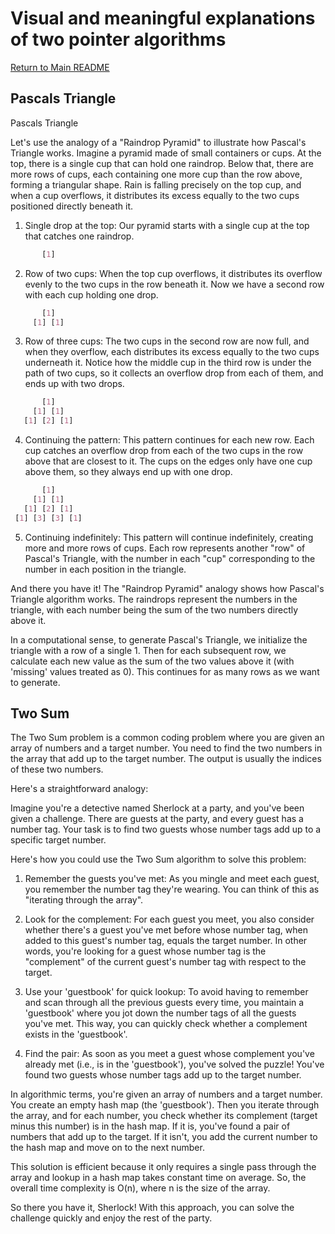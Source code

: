 # Visual and meaningful explanations of two pointer algorithms

[Return to Main README](../../../README.md)

## Pascals Triangle

Pascals Triangle

Let's use the analogy of a "Raindrop Pyramid" to illustrate how Pascal's Triangle works.
Imagine a pyramid made of small containers or cups. At the top, there is a single cup that can hold one raindrop. Below that, there are more rows of cups, each containing one more cup than the row above, forming a triangular shape. Rain is falling precisely on the top cup, and when a cup overflows, it distributes its excess equally to the two cups positioned directly beneath it.

1. Single drop at the top: Our pyramid starts with a single cup at the top that catches one raindrop.

  ```css
         [1]
  ```

2. Row of two cups: When the top cup overflows, it distributes its overflow evenly to the two cups in the row beneath it. Now we have a second row with each cup holding one drop.

  ```css
         [1]
       [1] [1]
  ```

3. Row of three cups: The two cups in the second row are now full, and when they overflow, each distributes its excess equally to the two cups underneath it. Notice how the middle cup in the third row is under the path of two cups, so it collects an overflow drop from each of them, and ends up with two drops.

  ```css
         [1]
       [1] [1]
     [1] [2] [1]
  ```

4. Continuing the pattern: This pattern continues for each new row. Each cup catches an overflow drop from each of the two cups in the row above that are closest to it. The cups on the edges only have one cup above them, so they always end up with one drop.

  ```css
         [1]
       [1] [1]
     [1] [2] [1]
   [1] [3] [3] [1]
  ```

5. Continuing indefinitely: This pattern will continue indefinitely, creating more and more rows of cups. Each row represents another "row" of Pascal's Triangle, with the number in each "cup" corresponding to the number in each position in the triangle.

And there you have it! The "Raindrop Pyramid" analogy shows how Pascal's Triangle algorithm works. The raindrops represent the numbers in the triangle, with each number being the sum of the two numbers directly above it.

In a computational sense, to generate Pascal's Triangle, we initialize the triangle with a row of a single 1. Then for each subsequent row, we calculate each new value as the sum of the two values above it (with 'missing' values treated as 0). This continues for as many rows as we want to generate.


## Two Sum

The Two Sum problem is a common coding problem where you are given an array of numbers and a target number. You need to find the two numbers in the array that add up to the target number. The output is usually the indices of these two numbers.

Here's a straightforward analogy:

Imagine you're a detective named Sherlock at a party, and you've been given a challenge. There are guests at the party, and every guest has a number tag. Your task is to find two guests whose number tags add up to a specific target number.

Here's how you could use the Two Sum algorithm to solve this problem:

1. Remember the guests you've met: As you mingle and meet each guest, you remember the number tag they're wearing. You can think of this as "iterating through the array".

2. Look for the complement: For each guest you meet, you also consider whether there's a guest you've met before whose number tag, when added to this guest's number tag, equals the target number. In other words, you're looking for a guest whose number tag is the "complement" of the current guest's number tag with respect to the target.

3. Use your 'guestbook' for quick lookup: To avoid having to remember and scan through all the previous guests every time, you maintain a 'guestbook' where you jot down the number tags of all the guests you've met. This way, you can quickly check whether a complement exists in the 'guestbook'.

4. Find the pair: As soon as you meet a guest whose complement you've already met (i.e., is in the 'guestbook'), you've solved the puzzle! You've found two guests whose number tags add up to the target number.

In algorithmic terms, you're given an array of numbers and a target number. You create an empty hash map (the 'guestbook'). Then you iterate through the array, and for each number, you check whether its complement (target minus this number) is in the hash map. If it is, you've found a pair of numbers that add up to the target. If it isn't, you add the current number to the hash map and move on to the next number.

This solution is efficient because it only requires a single pass through the array and lookup in a hash map takes constant time on average. So, the overall time complexity is O(n), where n is the size of the array.

So there you have it, Sherlock! With this approach, you can solve the challenge quickly and enjoy the rest of the party.
